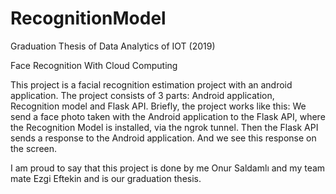 # RecognitionModel
Graduation Thesis of Data Analytics of IOT (2019)

Face Recognition With Cloud Computing

This project is a facial recognition estimation project with an android application. The project consists of 3 parts: Android application, Recognition model and Flask API.
Briefly, the project works like this: We send a face photo taken with the Android application to the Flask API, where the Recognition Model is installed, via the ngrok tunnel. Then the Flask API sends a response to the Android application. And we see this response on the screen.

I am proud to say that this project is done by me Onur Saldamlı and my team mate Ezgi Eftekin and is our graduation thesis.
